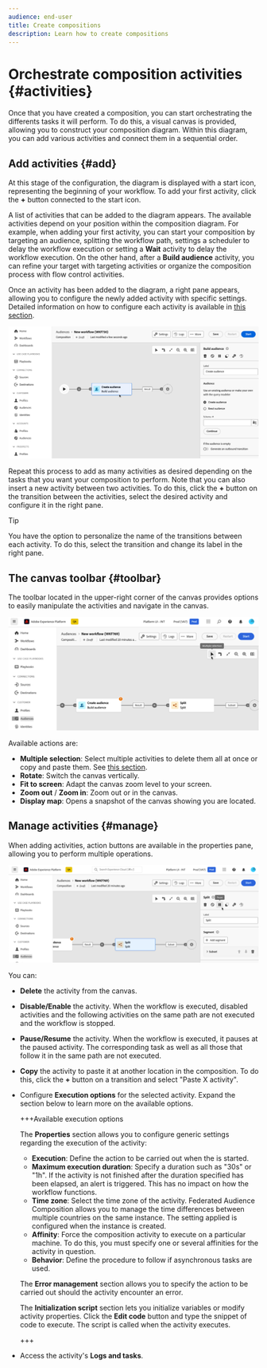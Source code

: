 ```yaml
---
audience: end-user
title: Create compositions
description: Learn how to create compositions
---
```


# Orchestrate composition activities {#activities}

Once that you have created a composition, you can start orchestrating the differents tasks it will perform. To do this, a visual canvas is provided, allowing you to construct your composition diagram. Within this diagram, you can add various activities and connect them in a sequential order.

## Add activities {#add}

At this stage of the configuration, the diagram is displayed with a start icon, representing the beginning of your workflow. To add your first activity, click the **+** button connected to the start icon.

A list of activities that can be added to the diagram appears. The available activities depend on your position within the composition diagram. For example, when adding your first activity, you can start your composition by targeting an audience, splitting the workflow path, settings a scheduler to delay the workflow execution or setting a **Wait** activity to delay the workflow execution. On the other hand, after a **Build audience** activity, you can refine your target with targeting activities or organize the composition process with flow control activities.

Once an activity has been added to the diagram, a right pane appears, allowing you to configure the newly added activity with specific settings. Detailed information on how to configure each activity is available in [this section](activities/about-activities.md).

![](assets/composition-create-add.png)

Repeat this process to add as many activities as desired depending on the tasks that you want your composition to perform. Note that you can also insert a new activity between two activities. To do this, click the **+** button on the transition between the activities, select the desired activity and configure it in the right pane.

>[!TIP]
>
>You have the option to personalize the name of the transitions between each activity. To do this, select the transition and change its label in the right pane.

## The canvas toolbar {#toolbar}

The toolbar located in the upper-right corner of the canvas provides options to easily manipulate the activities and navigate in the canvas.

![](assets/canvas-toolbar.png)

Available actions are:

* **Multiple selection**: Select multiple activities to delete them all at once or copy and paste them. See [this section](#copy).
* **Rotate**: Switch the canvas vertically.
* **Fit to screen**: Adapt the canvas zoom level to your screen.
* **Zoom out** / **Zoom in**: Zoom out or in the canvas.
* **Display map**: Opens a snapshot of the canvas showing you are located.

## Manage activities {#manage}

When adding activities, action buttons are available in the properties pane, allowing you to perform multiple operations.

![](assets/activity-actions.png)

You can:

* **Delete** the activity from the canvas.
* **Disable/Enable** the activity. When the workflow is executed, disabled activities and the following activities on the same path are not executed and the workflow is stopped.
* **Pause/Resume** the activity. When the workflow is executed, it pauses at the paused activity. The corresponding task as well as all those that follow it in the same path are not executed.
* **Copy** the activity to paste it at another location in the composition. To do this, click the **+** button on a transition and select "Paste X activity". <!-- cannot copy multiple activities ? cannot paste in another composition?-->
* Configure **Execution options** for the selected activity. Expand the section below to learn more on the available options.

    +++Available execution options

    The **Properties** section allows you to configure generic settings regarding the execution of the activity:

    * **Execution**: Define the action to be carried out when the is started.
    * **Maximum execution duration**: Specify a duration such as "30s" or "1h". If the activity is not finished after the duration specified has been elapsed, an alert is triggered. This has no impact on how the workflow functions.
    * **Time zone**: Select the time zone of the activity. Federated Audience Composition allows you to manage the time differences between multiple countries on the same instance. The setting applied is configured when the instance is created.
    * **Affinity**: Force the composition activity to execute on a particular machine. To do this, you must specify one or several affinities for the activity in question.
    * **Behavior**: Define the procedure to follow if asynchronous tasks are used.

    The **Error management** section allows you to specify the action to be carried out should the activity encounter an error.

    The **Initialization script** section lets you initialize variables or modify activity properties. Click the **Edit code** button and type the snippet of code to execute. The script is called when the activity executes.

    +++

* Access the activity's **Logs and tasks**.
